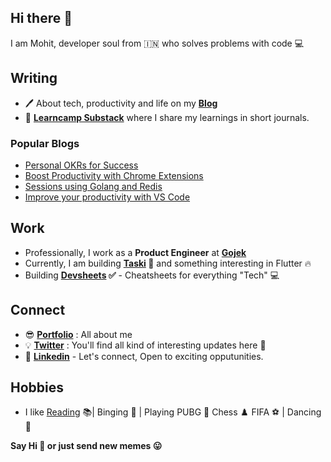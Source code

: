 ## Hi there 👋

I am Mohit, developer soul from 🇮🇳 who solves problems with code 💻


## Writing

- 🖊 About tech, productivity and life on my **[Blog](https://mohitkhare.me/blog/)** 
-  📖 **[Learncamp Substack](http://learncamp.substack.com/)** where I share my learnings in short journals.

### Popular Blogs
- [Personal OKRs for Success](https://mohitkhare.me/blog/personal-okrs/)
- [Boost Productivity with Chrome Extensions](https://mohitkhare.me/blog/productivity-chrome-extensions/)
- [Sessions using Golang and Redis](https://mohitkhare.me/blog/sessions-in-golang/)
- [Improve your productivity with VS Code](https://mohitkhare.me/blog/producitvity-in-vscode/)

## Work

- Professionally, I work as a **Product Engineer** at **[Gojek](http://gojek.io/)**
- Currently, I am building **[Taski](https://usetaski.com) 🚀** and something interesting in Flutter 🔥
- Building **[Devsheets](http://mohitkhare.me/devsheets) ✅** - Cheatsheets for everything "Tech" 💻

## Connect

- 😎 **[Portfolio](https://mohitkhare.me/)** : All about me
- 💡 **[Twitter](https://twitter.com/mkfeuhrer)** : You'll find all kind of interesting updates here 🎈
- 💼 **[Linkedin](https://www.linkedin.com/in/mohitkhare1996)** - Let's connect, Open to exciting opputunities.


## Hobbies

- I like [Reading](https://www.goodreads.com/user/show/90352684-mohit-khare) 📚| Binging 🎥 | Playing PUBG 🔫 Chess ♟️ FIFA ️⚽️ | Dancing 💃

**Say Hi 👋 or just send new memes 😛**
